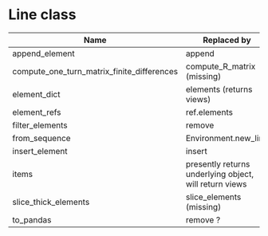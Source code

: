 
# Line class

| Name | Replaced by |
|------|--------------|
| append_element | append |
| compute_one_turn_matrix_finite_differences | compute_R_matrix (missing) |
| element_dict | elements (returns views) |
| element_refs | ref.elements |
| filter_elements | remove |
| from_sequence | Environment.new_line |
| insert_element | insert |
| items | presently returns underlying object, will return views |
| slice_thick_elements | slice_elements (missing) |
| to_pandas | remove ? |
